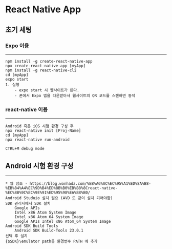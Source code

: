 # React Native App
## 초기 세팅
### Expo 이용
----
    npm install -g create-react-native-app
    npx create-react-native-app [myApp]
    npm install -g react-native-cli
    cd [myApp]
    expo start
    1. 실행 
        - expo start 시 웹사이트가 뜬다.
        - 폰에서 Expo 앱을 다운받아서 웹사이트의 QR 코드를 스캔하면 동작 

### react-native 이용
----
    Android 혹은 iOS 시험 환경 구성 후 
    npx react-native init [Proj-Name]
    cd [myApp]
    npx react-native run-android

    CTRL+M debug mode 


## Android 시험 환경 구성
---
    * 웹 참조 - https://blog.wonhada.com/%EB%A6%AC%EC%95%A1%ED%8A%B8-%EB%84%A4%EC%9D%B4%ED%8B%B0%EB%B8%8Creact-native-%EC%8B%9C%EC%9E%91%ED%95%98%EA%B8%B0/
    Android Studuio 설치 필요 (AVD 도 같이 설치 되어야함)
    SDK 관리자에서 SDK 설치 
        Google APIs
        Intel x86 Atom System Image
        Intel x86 Atom_64 System Image
        Google APIs Intel x86 Atom_64 System Image
    Android SDK Build Tools 
        Android SDK Build-Tools 23.0.1
    선택 후 설치 
    {$SDK}\emulator path를 환경변수 PATH 에 추가 
